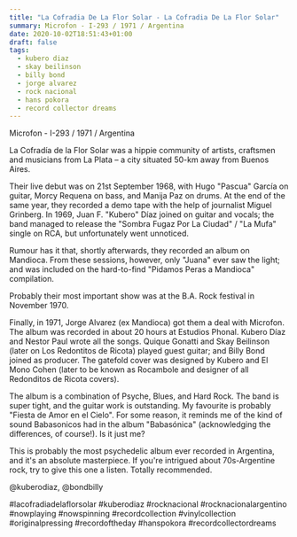 ```yaml
---
title: "La Cofradia De La Flor Solar - La Cofradia De La Flor Solar"
summary: Microfon - I-293 / 1971 / Argentina
date: 2020-10-02T18:51:43+01:00
draft: false
tags:
  - kubero diaz
  - skay beilinson
  - billy bond
  - jorge alvarez
  - rock nacional
  - hans pokora
  - record collector dreams
---
```

Microfon - I-293 / 1971 / Argentina

La Cofradía de la Flor Solar was a hippie community of artists, craftsmen and musicians from La Plata – a city situated 50-km away from Buenos Aires.

Their live debut was on 21st September 1968, with Hugo "Pascua" García on guitar, Morcy Requena on bass, and Manija Paz on drums. At the end of the same year, they recorded a demo tape with the help of journalist Miguel Grinberg. In 1969, Juan F. "Kubero" Díaz joined on guitar and vocals; the band managed to release the "Sombra Fugaz Por La Ciudad" / "La Mufa" single on RCA, but unfortunately went unnoticed.

Rumour has it that, shortly afterwards, they recorded an album on Mandioca. From these sessions, however, only "Juana" ever saw the light; and was included on the hard-to-find "Pidamos Peras a Mandioca" compilation.

Probably their most important show was at the B.A. Rock festival in November 1970.

Finally, in 1971, Jorge Alvarez (ex Mandioca) got them a deal with Microfon. The album was recorded in about 20 hours at Estudios Phonal. Kubero Díaz and Nestor Paul wrote all the songs. Quique Gonatti and Skay Beilinson (later on Los Redontitos de Ricota) played guest guitar; and Billy Bond joined as producer. The gatefold cover was designed by Kubero and El Mono Cohen (later to be known as Rocambole and designer of all Redonditos de Ricota covers).

The album is a combination of Psyche, Blues, and Hard Rock. The band is super tight, and the guitar work is outstanding. My favourite is probably "Fiesta de Amor en el Cielo". For some reason, it reminds me of the kind of sound Babasonicos had in the album "Babasónica" (acknowledging the differences, of course!). Is it just me?

This is probably the most psychedelic album ever recorded in Argentina, and it's an absolute masterpiece. If you're intrigued about 70s-Argentine rock, try to give this one a listen. Totally recommended.

@kuberodiaz, @bondbilly

#lacofradiadelaflorsolar #kuberodiaz #rocknacional #rocknacionalargentino #nowplaying #nowspinning #recordcollection #vinylcollection #originalpressing #recordoftheday #hanspokora #recordcollectordreams
